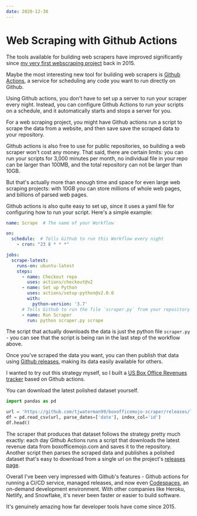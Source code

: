```yaml
---
date: 2020-12-30
---
```


# Web Scraping with Github Actions

The tools available for building web scrapers have improved significantly since [my very first webscraping project](https://github.com/tjwaterman99/IAAF-Stats) back in 2015.

Maybe the most interesting new tool for building web scrapers is [Github Actions](https://github.com/features/actions), a service for scheduling any code you want to run directly on Github.

Using Github actions, you don't have to set up a server to run your scraper every night. Instead, you can configure Github Actions to run your scripts on a schedule, and it automatically starts and stops a server for you. 

For a web scraping project, you might have Github actions run a script to scrape the data from a website, and then save save the scraped data to your repository.

Github actions is also free to use for public repositories, so building a web scraper won't cost any money. That said, there are certain limits: you can run your scripts for 3,000 minutes per month, no individual file in your repo can be larger than 100MB, and the total repository can not be larger than 10GB. 

But that's actually more than enough time and space for even large web scraping projects: with 10GB you can store millions of whole web pages, and billions of parsed web pages.

Github actions is also quite easy to set up, since it uses a yaml file for configuring how to run your script. Here's a simple example:

```yml
name: Scrape  # The name of your Workflow

on:
  schedule:  # Tells Github to run this Workflow every night
    - cron: "23 8 * * *"

jobs:
  scrape-latest:
    runs-on: ubuntu-latest
    steps:
      - name: Checkout repo
        uses: actions/checkout@v2
      - name: Set up Python
        uses: actions/setup-python@v2.0.0
        with:
          python-version: '3.7'
      # Tells Github to run the file `scraper.py` from your repository
      - name: Run Scraper
        run: python scraper.py scrape
```

The script that actually downloads the data is just the python file `scraper.py` - you can see that the script is being ran in the last step of the workflow above.

Once you've scraped the data you want, you can then publish that data using [Github releases](https://docs.github.com/en/free-pro-team@latest/github/administering-a-repository/managing-releases-in-a-repository), making its data easily available for others.

I wanted to try out this strategy myself, so I built a [US Box Office Revenues tracker](https://github.com/tjwaterman99/boxofficemojo-scraper) based on Github actions.

You can download the latest polished dataset yourself.

```python
import pandas as pd

url = 'https://github.com/tjwaterman99/boxofficemojo-scraper/releases/latest/download/revenues_per_day.csv.gz'
df = pd.read_csv(url, parse_dates=['date'], index_col='id')
df.head()
```

The scraper that produces that dataset follows the strategy pretty much exactly: each day Github Actions runs a script that downloads the latest revenue data from boxofficemojo.com and saves it to the repository. Another script then parses the scraped data and publishes a polished dataset that's easy to download from a single url on the project's [releases page](https://github.com/tjwaterman99/boxofficemojo-scraper/releases).

Overall I've been very impressed with Github's features - Github actions for running a CI/CD service, managed releases, and now even [Codespaces](https://www.tjwaterman.com/github-codespaces), an on-demand development environment. With other companies like Heroku, Netlify, and Snowflake, it's never been faster or easier to build software.

It's genuinely amazing how far developer tools have come since 2015.
